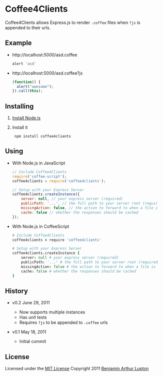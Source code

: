 # Coffee4Clients

Coffee4Clients allows Express.js to render `.coffee` files when `?js` is appended to their urls.


## Example

- http://localhost:5000/asd.coffee
	
	``` coffeescript
	alert 'asd'
	```

- http://localhost:5000/asd.coffee?js

	``` javascript
	(function() {
	  alert("awesome");
	}).call(this);
	```


## Installing


1. [Install Node.js](https://github.com/balupton/node/wiki/Installing-Node.js)

2. Install it

		npm install coffee4clients


## Using

- With Node.js in JavaScript

	``` javascript
	// Include Coffee4Clients
	require('coffee-script');
	coffee4clients = require('coffee4clients');

	// Setup with your Express Server
	coffee4clients.createInstance({
		server: null, // your express server (required)
		publicPath: '...', // the full path to your server root (required)
		missingAction: false, // the action to forward to when a file is not found
		cache: false // whether the responses should be cached
	});
	```

- With Node.js in CoffeeScript
	
	``` coffeescript
	# Include Coffee4Clients
	coffee4clients = require 'coffee4clients'

	# Setup with your Express Server
	coffee4clients.createInstance {
		server: null # your express server (required)
		publicPath: '...' # the full path to your server root (required)
		missingAction: false # the action to forward to when a file is not found
		cache: false # whether the responses should be cached
	}


## History

- v0.2 June 29, 2011
	- Now supports multiple instances
	- Has unit tests
	- Requires `?js` to be appended to `.coffee` urls

- v0.1 May 18, 2011
	- Initial commit


## License

Licensed under the [MIT License](http://creativecommons.org/licenses/MIT/)
Copyright 2011 [Benjamin Arthur Lupton](http://balupton.com)
